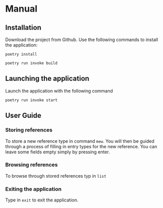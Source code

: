 # Manual

## Installation

Download the project from Github. Use the following commands to install the application:

```
poetry install
```

```
poetry run invoke build
```

## Launching the application

Launch the application with the following command

```
poetry run invoke start
```

## User Guide

### Storing references

To store a new reference type in command `mew`. You will then be guided through a process of filling in entry types for the new reference. You can leave some fields empty simply by pressing enter.

### Browsing references

To browse through stored references typ in `list`

### Exiting the application

Type in `exit` to exit the application.
